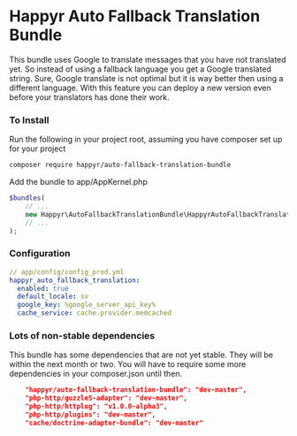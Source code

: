 # Happyr Auto Fallback Translation Bundle

This bundle uses Google to translate messages that you have not translated yet. So instead of using a fallback language
you get a Google translated string. Sure, Google translate is not optimal but it is way better then using a different
language. With this feature you can deploy a new version even before your translators has done their work. 

### To Install

Run the following in your project root, assuming you have composer set up for your project
```sh
composer require happyr/auto-fallback-translation-bundle
```

Add the bundle to app/AppKernel.php

```php
$bundles(
    // ...
    new Happyr\AutoFallbackTranslationBundle\HappyrAutoFallbackTranslationBundle(),
    // ...
);
```


### Configuration

```yaml
// app/config/config_prod.yml
happyr_auto_fallback_translation:
  enabled: true
  default_locale: sv
  google_key: %google_server_api_key%
  cache_service: cache.provider.memcached
```

### Lots of non-stable dependencies

This bundle has some dependencies that are not yet stable. They will be within the next month or two. You will have to
require some more dependencies in your composer.json until then. 

```json
    "happyr/auto-fallback-translation-bundle": "dev-master",
    "php-http/guzzle5-adapter": "dev-master",
    "php-http/httplug": "v1.0.0-alpha3",
    "php-http/plugins": "dev-master",
    "cache/doctrine-adapter-bundle": "dev-master"
```